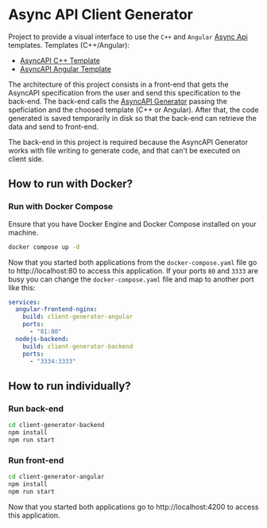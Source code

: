 # Async API Client Generator
Project to provide a visual interface to use the `C++` and `Angular` [Async Api](https://www.asyncapi.com/) templates.
Templates (C++/Angular):
* [AsyncAPI C++ Template](https://github.com/davibss-tcc/asyncapi-cpp-template)
* [AsyncAPI Angular Template](https://github.com/davibss-tcc/asyncapi-angular-template)

The architecture of this project consists in a front-end that gets the AsyncAPI specification from the user and send this specification to the back-end. The back-end calls the [AsyncAPI Generator](https://github.com/asyncapi/generator) passing the speficiation and the choosed template (C++ or Angular). After that, the code generated is saved temporarily in disk so that the back-end can retrieve the data and send to front-end.

The back-end in this project is required because the AsyncAPI Generator works with file writing to generate code, and that can't be executed on client side.

## How to run with Docker?
### Run with Docker Compose
Ensure that you have Docker Engine and Docker Compose installed on your machine.
```sh
docker compose up -d
```
Now that you started both applications from the `docker-compose.yaml` file go to http://localhost:80 to access this application.
If your ports `80` and `3333` are busy you can change the `docker-compose.yaml` file and map to another port like this:
```yaml
services:
  angular-frontend-nginx:
    build: client-generator-angular
    ports:
      - "81:80"
  nodejs-backend:
    build: client-generator-backend
    ports:
      - "3334:3333"
```

## How to run individually?
### Run back-end
```sh
cd client-generator-backend
npm install
npm run start
```
### Run front-end
```sh
cd client-generator-angular
npm install
npm run start
```
Now that you started both applications go to http://localhost:4200 to access this application.
